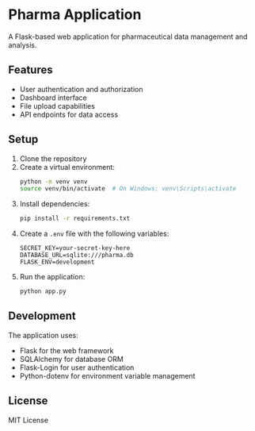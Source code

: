 # Pharma Application

A Flask-based web application for pharmaceutical data management and analysis.

## Features

- User authentication and authorization
- Dashboard interface
- File upload capabilities
- API endpoints for data access

## Setup

1. Clone the repository
2. Create a virtual environment:
   ```bash
   python -m venv venv
   source venv/bin/activate  # On Windows: venv\Scripts\activate
   ```
3. Install dependencies:
   ```bash
   pip install -r requirements.txt
   ```
4. Create a `.env` file with the following variables:
   ```
   SECRET_KEY=your-secret-key-here
   DATABASE_URL=sqlite:///pharma.db
   FLASK_ENV=development
   ```
5. Run the application:
   ```bash
   python app.py
   ```

## Development

The application uses:
- Flask for the web framework
- SQLAlchemy for database ORM
- Flask-Login for user authentication
- Python-dotenv for environment variable management

## License

MIT License 